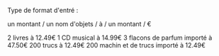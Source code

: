 Type de format d'entré :

un montant / un nom d'objets / à / un montant / €

2 livres à 12.49€
1 CD musical à 14.99€
3 flacons de parfum importé à 47.50€
200 trucs à 12.49€
200 machin et de trucs importé à 12.49€
